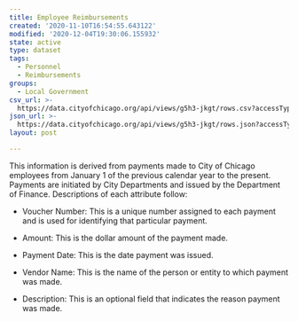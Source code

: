 ```yaml
---
title: Employee Reimbursements
created: '2020-11-10T16:54:55.643122'
modified: '2020-12-04T19:30:06.155932'
state: active
type: dataset
tags:
  - Personnel
  - Reimbursements
groups:
  - Local Government
csv_url: >-
  https://data.cityofchicago.org/api/views/g5h3-jkgt/rows.csv?accessType=DOWNLOAD
json_url: >-
  https://data.cityofchicago.org/api/views/g5h3-jkgt/rows.json?accessType=DOWNLOAD
layout: post

---
```

This information is derived from payments made to City of Chicago employees from January 1 of the previous calendar year to the present.  Payments are initiated by City Departments and issued by the Department of Finance. Descriptions of each attribute follow:

-	Voucher Number:  This is a unique number assigned to each payment and is used for identifying that particular payment.

-	Amount:  This is the dollar amount of the payment made.

-	Payment Date:  This is the date payment was issued.

-	Vendor Name:  This is the name of the person or entity to which payment was made.  

-	Description:  This is an optional field that indicates the reason payment was made.
